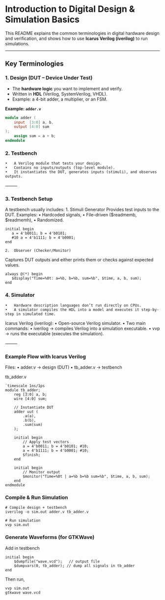 # Introduction to Digital Design & Simulation Basics

This README explains the common terminologies in digital hardware design and verification, and shows how to use **Icarus Verilog (iverilog)** to run simulations.

---

## Key Terminologies

### 1. **Design (DUT – Device Under Test)**
- The **hardware logic** you want to implement and verify.
- Written in **HDL** (Verilog, SystemVerilog, VHDL).
- Example: a 4-bit adder, a multiplier, or an FSM.

**Example: `adder.v`**
```verilog
module adder (
    input  [3:0] a, b,
    output [4:0] sum
);
    assign sum = a + b;
endmodule

```
### 2. **Testbench**
	•	A Verilog module that tests your design.
	•	Contains no inputs/outputs (top-level module).
	•	It instantiates the DUT, generates inputs (stimuli), and observes outputs.

⸻

### 3. **Testbench Setup**

A testbench usually includes:
	1.	Stimuli Generator
Provides test inputs to the DUT. Examples:
	•	Hardcoded signals,
	•	File-driven ($readmemb, $readmemh),
	•	Randomized.

```
initial begin
   a = 4'b0011; b = 4'b0101;
   #10 a = 4'b1111; b = 4'b0001;
end

```
	2.	Observer (Checker/Monitor)
Captures DUT outputs and either prints them or checks against expected values.

```
always @(*) begin
   $display("Time=%0t: a=%b, b=%b, sum=%b", $time, a, b, sum);
end
```
### 4. **Simulator**
	•	Hardware description languages don’t run directly on CPUs.
	•	A simulator compiles the HDL into a model and executes it step-by-step in simulated time.

Icarus Verilog (iverilog):
	•	Open-source Verilog simulator.
	•	Two main commands:
	•	iverilog → compiles Verilog into a simulation executable.
	•	vvp → runs the executable (executes the simulation).

⸻

### Example Flow with Icarus Verilog

Files:
  • adder.v → design (DUT)
  • tb_adder.v → testbench


tb_adder.v

```
`timescale 1ns/1ps
module tb_adder;
    reg [3:0] a, b;
    wire [4:0] sum;

    // Instantiate DUT
    adder uut (
        .a(a),
        .b(b),
        .sum(sum)
    );

    initial begin
        // Apply test vectors
        a = 4'b0011; b = 4'b0101; #10;
        a = 4'b1111; b = 4'b0001; #10;
        $finish;
    end

    initial begin
        // Monitor output
        $monitor("Time=%0t | a=%b b=%b sum=%b", $time, a, b, sum);
    end
endmodule

```

### Compile & Run Simulation

```
# Compile design + testbench
iverilog -o sim.out adder.v tb_adder.v

# Run simulation
vvp sim.out

```
### Generate Waveforms (for GTKWave)

Add in testbench

```
initial begin
    $dumpfile("wave.vcd");   // output file
    $dumpvars(0, tb_adder); // dump all signals in tb_adder
end

```
Then run,

```
vvp sim.out
gtkwave wave.vcd

```




